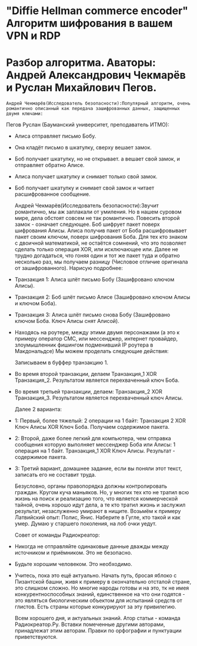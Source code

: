 # "Diffie Hellman commerce encoder" Алгоритм шифрования в вашем VPN и RDP
# Разбор алгоритма. Аваторы: Андрей Александрович Чекмарёв и Руслан Михайлович Пегов.
    Андрей Чекмарёв(Исследователь безопасности):Популярный алгоритм, очень романтично описанный как передача зашифрованных данных, защищенных двумя ключами:
Пегов Руслан (Бауманский университет, преподаватель ИТМО):
- Алиса отправляет письмо Бобу.
- Она кладёт письмо в шкатулку, сверху вешает замок. 
- Боб получает шкатулку, но не открывает. а вешает свой замок, и отправляет обратно Алисе. 
- Алиса получает шкатулку и снимает только свой замок. 
- Боб получает шкатулку и снимает свой замок и читает расшифрованное сообщение.

    Андрей Чекмарёв(Исследователь безопасности):Звучит романтично, мы аж заплакали от умиления. Но в нашем суровом мире, дела обстоят совсем не так романтично. Повесить второй замок - означает следующее. Боб шифрует пакет поверх шифрования Алисы. Алиса получив пакет от Боба расшифровывает пакет своим ключом, поверх шифрования Боба. Для тех кто знаком с двоичной математикой, не остаётся сомнений, что это позволяет сделать только операция XOR, или исключающее или. Далее не трудно догадаться, что гоняя один и тот же пакет туда и обратно несколько раз, мы получаем разницу (Числовое отличие оригинала от зашифрованного). Нарисую подробнее:
- Транзакция 1: Алиса шлёт письмо Бобу (Зашифровано ключом Алисы).
- Транзакция 2: Боб шлёт письмо Алисе (Зашифровано ключом Алисы и  ключом Боба).
- Транзакция 3: Алиса шлёт письмо снова Бобу (Зашифровано ключом Боба. Ключ Алисы снят Алисой).
- Находясь на роутере, между этими двумя персонажами (а это к примеру оператор СМС, или мессенджер, интернет провайдер, злоумышленник фишингом подменивший IP роутера в Макдональдсе) Мы можем проделать следующие действия:

    Записываем в буффер транзакцию 1.
- Во время второй транзакции, делаем Транзакция_1 XOR Транзакция_2. 
Результатом является перехваченный ключ Боба.
- Во время третьей транзакции, делаем: Транзакция_2 XOR Транзакция_3. 
Результатом является перехваченный ключ Алисы. 

    Далее 2 варианта:
- 1: Первый, более тяжелый: 2 операции на 1 байт: Транзакция 2 XOR Ключ Алисы XOR Ключ Боба. 
Получаем содержимое пакета. 
- 2: Второй, даже более легкий  для компьютера, чем отправка сообщения которую выполняет мессенджер Боба или Алисы: 1 операция на 1 байт. 
Транзакция_1 XOR Ключ Алисы. Результат - содержимое пакета.
- 3: Третий вариант, домашнее задание, если вы поняли этот текст, записать его не составит труда. 

    Безусловно, органы правопорядка должны контролировать граждан. Кругом куча маньяков. Но, у многих тех кто не тратил всю жизнь на поиск и реализацию того, что является коммерческой тайной, очень хорошо идут дела, а те кто тратил жизнь и заслужил результат, незаслуженно умирают в нищите. Возьмём к примеру Латвийский опыт: Полис, Янис. Наберите в Гугле, кто такой и как умер. Думаю у старшего поколения, на лоб очки уедут. 

    Совет от команды Радиокреатор: 
- Никогда не отправляйте одинаковые данные дважды между источником и приёмником. Это не безопасно. 
- Будьте хорошим человеком. Это необходимо.
- Учитесь, пока это ещё актуально. 
Начать путь, бросая яблоко с Пизантской башни, живя к примеру в окончательно отсталой стране, это слишком сложно. Но многие народы готовы и на это, тк не имея конкурентноспособных знаний, единственное на что они годятся - это являться биологическим объектом для испытаний средств от глистов. Есть страны которые конкурируют за эту привилегию.

    Всем хорошего дня, и актуальных знаний.
Атор статьи - команда Радиокреатор.Ру. Вставки помеченные другими авторами, принадлежат этим авторам.
Правки по орфографии и пунктуации приветствуются.
